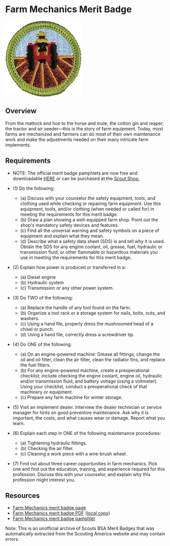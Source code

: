 

# Farm Mechanics Merit Badge

![Farm Mechanics Merit Badge](images/farm-mechanics-merit-badge.jpg)

## Overview



From the mattock and hoe to the horse and mule, the cotton gin and reaper, the tractor and air seeder—this is the story of farm equipment. Today, most farms are mechanized and farmers can do most of their own maintenance work and make the adjustments needed on their many intricate farm implements.

## Requirements

* NOTE:  The official merit badge pamphlets are now free and downloadable  [HERE](https://filestore.scouting.org/filestore/Merit_Badge_ReqandRes/Pamphlets/Farm%20Mechanics.pdf) or can be purchased at the [Scout Shop.](https://www.scoutshop.org/)
* (1) Do the following:
    * (a) Discuss with your counselor the safety equipment, tools, and clothing used while checking or repairing farm equipment. Use this equipment, tools, and/or clothing (when needed or called for) in meeting the requirements for this merit badge.
    * (b) Draw a plan showing a well-equipped farm shop. Point out the shop's mandatory safety devices and features.
    * (c) Find all the universal warning and safety symbols on a piece of equipment and explain what they mean.
    * (d) Describe what a safety data sheet (SDS) is and tell why it is used. Obtain the SDS for any engine coolant, oil, grease, fuel, hydraulic or transmission fluid, or other flammable or hazardous materials you use in meeting the requirements for this merit badge.


* (2) Explain how power is produced or transferred in a:
    * (a) Diesel engine
    * (b) Hydraulic system
    * (c) Transmission or any other power system.


* (3) Do TWO of the following:
    * (a) Replace the handle of any tool found on the farm.
    * (b) Organize a tool rack or a storage system for nails, bolts, nuts, and washers.
    * (c) Using a hand file, properly dress the mushroomed head of a chisel or punch.
    * (d) Using a hand file, correctly dress a screwdriver tip.


* (4) Do ONE of the following:
    * (a) On an engine-powered machine: Grease all fittings, change the oil and oil filter, clean the air filter, clean the radiator fins, and replace the fuel filters.
    * (b) For any engine-powered machine, create a preoperational checklist; include checking the engine coolant, engine oil, hydraulic and/or transmission fluid, and battery voltage (using a voltmeter). Using your checklist, conduct a preoperational check of that machinery or equipment.
    * (c) Prepare any farm machine for winter storage.


* (5) Visit an implement dealer. Interview the dealer technician or service manager for hints on good preventive maintenance. Ask why it is important, the costs, and what causes wear or damage. Report what you learn.
* (6) Explain each step in ONE of the following maintenance procedures:
    * (a) Tightening hydraulic fittings.
    * (b) Checking the air filter.
    * (c) Cleaning a work piece with a wire-brush wheel.


* (7) Find out about three career opportunities in farm mechanics. Pick one and find out the education, training, and experience required for this profession. Discuss this with your counselor, and explain why this profession might interest you.


## Resources

- [Farm Mechanics merit badge page](https://www.scouting.org/merit-badges/farm-mechanics/)
- [Farm Mechanics merit badge PDF](https://filestore.scouting.org/filestore/Merit_Badge_ReqandRes/Pamphlets/Farm%20Mechanics.pdf) ([local copy](files/farm-mechanics-merit-badge.pdf))
- [Farm Mechanics merit badge pamphlet](https://www.scoutshop.org/bsa-farm-mechanics-merit-badge-pamphlet-661046.html)

Note: This is an unofficial archive of Scouts BSA Merit Badges that was automatically extracted from the Scouting America website and may contain errors.